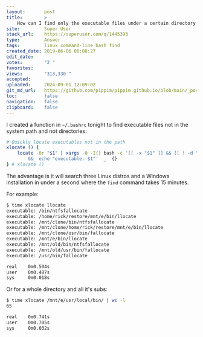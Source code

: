 ```yaml
---
layout:       post
title:        >
    How can I find only the executable files under a certain directory in Linux?
site:         Super User
stack_url:    https://superuser.com/q/1445393
type:         Answer
tags:         linux command-line bash find
created_date: 2019-06-06 00:08:27
edit_date:    
votes:        "2 "
favorites:    
views:        "313,330 "
accepted:     
uploaded:     2024-09-01 12:09:02
git_md_url:   https://github.com/pippim/pippim.github.io/blob/main/_posts/2019/2019-06-06-How-can-I-find-only-the-executable-files-under-a-certain-directory-in-Linux_.md
toc:          false
navigation:   false
clipboard:    false
---
```


I created a function in `~/.bashrc` tonight to find executable files not in the system path and not directories:



``` bash
# Quickly locate executables not in the path
xlocate () {
    locate -0r "$1" | xargs -0 -I{} bash -c '[[ -x "$1" ]] && [[ ! -d "$1" ]] \
        &&  echo "executable: $1"'  _  {}
} # xlocate ()
```

The advantage is it will search three Linux distros and a Windows installation in under a second where the `find` command takes 15 minutes.

For example:

``` bash
$ time xlocate llocate
executable: /bin/ntfsfallocate
executable: /home/rick/restore/mnt/e/bin/llocate
executable: /mnt/clone/bin/ntfsfallocate
executable: /mnt/clone/home/rick/restore/mnt/e/bin/llocate
executable: /mnt/clone/usr/bin/fallocate
executable: /mnt/e/bin/llocate
executable: /mnt/old/bin/ntfsfallocate
executable: /mnt/old/usr/bin/fallocate
executable: /usr/bin/fallocate

real	0m0.504s
user	0m0.487s
sys 	0m0.018s
```

Or for a whole directory and all it's subs:

``` bash
$ time xlocate /mnt/e/usr/local/bin/ | wc -l
65

real	0m0.741s
user	0m0.705s
sys 	0m0.032s
```

